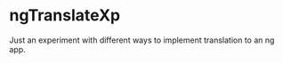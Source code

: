 ngTranslateXp
=============

Just an experiment with different ways to implement translation to an ng app.
